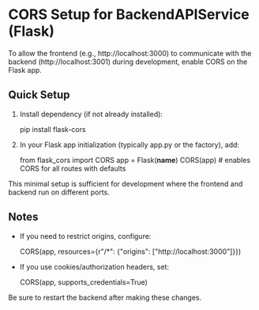 # CORS Setup for BackendAPIService (Flask)

To allow the frontend (e.g., http://localhost:3000) to communicate with the backend (http://localhost:3001) during development, enable CORS on the Flask app.

## Quick Setup

1) Install dependency (if not already installed):

    pip install flask-cors

2) In your Flask app initialization (typically app.py or the factory), add:

    from flask_cors import CORS
    app = Flask(__name__)
    CORS(app)  # enables CORS for all routes with defaults

This minimal setup is sufficient for development where the frontend and backend run on different ports.

## Notes

- If you need to restrict origins, configure:
  
    CORS(app, resources={r"/*": {"origins": ["http://localhost:3000"]}})

- If you use cookies/authorization headers, set:
  
    CORS(app, supports_credentials=True)

Be sure to restart the backend after making these changes.
